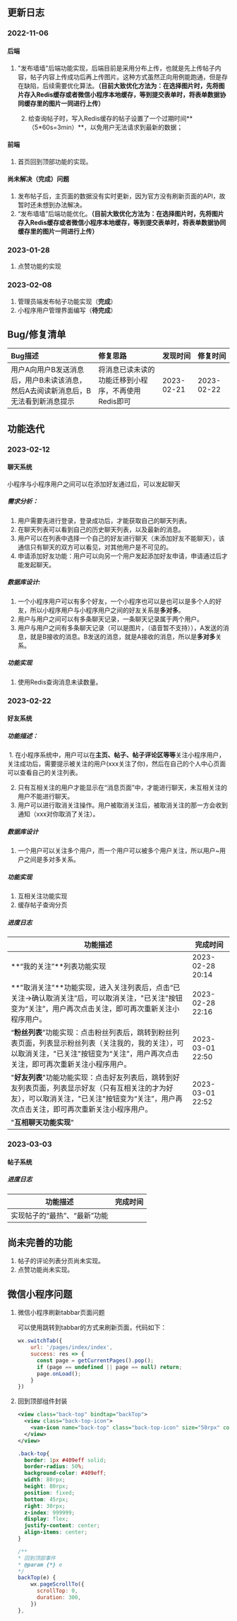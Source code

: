 ## 更新日志

### 2022-11-06

#### 	后端

1. "发布墙墙"后端功能实现，后端目前是采用分布上传，也就是先上传帖子内容，帖子内容上传成功后再上传图片。这种方式虽然正向用例能跑通，但是存在缺陷，后续需要优化算法。**（目前大致优化方法为：在选择图片时，先将图片存入Redis缓存或者微信小程序本地缓存，等到提交表单时，将表单数据协同缓存里的图片一同进行上传）**

   2. 给查询帖子时，写入Redis缓存的帖子设置了一个过期时间**（5*60s=3min）**，以免用户无法请求到最新的数据；

#### 	前端

1. 首页回到顶部功能的实现。

#### 	尚未解决（完成）问题

1. 发布帖子后，主页面的数据没有实时更新，因为官方没有刷新页面的API，故暂时还未想到办法解决。
2. “发布墙墙”后端功能优化。**（目前大致优化方法为：在选择图片时，先将图片存入Redis缓存或者微信小程序本地缓存，等到提交表单时，将表单数据协同缓存里的图片一同进行上传）**

### 2023-01-28

1. 点赞功能的实现

### 2023-02-08

1. 管理员端发布帖子功能实现（**完成**）
2. 小程序用户管理界面编写（**待完成**）

## Bug/修复清单

| Bug描述                                                      | 修复思路                                            | 发现时间   | 修复时间   |
| :----------------------------------------------------------- | :-------------------------------------------------- | :--------- | :--------- |
| 用户A向用户B发送消息后，用户B未读该消息，然后A去阅读新消息后，B无法看到新消息提示 | 将消息已读未读的功能迁移到小程序，不再使用Redis即可 | 2023-02-21 | 2023-02-22 |

## 功能迭代

### 2023-02-12

#### 聊天系统

小程序与小程序用户之间可以在添加好友通过后，可以发起聊天

##### 需求分析：

1. 用户需要先进行登录，登录成功后，才能获取自己的聊天列表。
2. 在聊天列表可以看到自己的历史聊天列表，以及最新的消息。
3. 用户可以在列表中选择一个自己的好友进行聊天（未添加好友不能聊天），该通信只有聊天的双方可以看见，对其他用户是不可见的。
4. 申请添加好友功能：用户可以向另一个用户发起添加好友申请，申请通过后才能发起聊天。

##### 数据库设计:

1. 一个小程序用户可以有多个好友，一个小程序也可以是也可以是多个人的好友，所以小程序用户与小程序用户之间的好友关系是**多对多**。
2. 用户与用户之间可以有多条聊天记录，一条聊天记录属于两个用户。
3. 用户与用户之间有多条聊天记录（可以是图片，（语音暂不支持）），A发送的消息，就是B接收的消息。B发送的消息，就是A接收的消息，所以是**多对多**关系。

##### 功能实现

1. 使用Redis查询消息未读数量。

### 2023-02-22

#### 好友系统

##### 功能描述：

​	1. 在小程序系统中，用户可以在**主页、帖子、帖子评论区等等**关注小程序用户，关注成功后，需要提示被关注的用户(xxx关注了你)，然后在自己的个人中心页面可以查看自己的关注列表。

2. 只有互相关注的用户才能显示在“消息页面”中，才能进行聊天，未互相关注的用户不能进行聊天。
3. 用户可以进行取消关注操作。用户被取消关注后，被取消关注的那一方会收到通知（xxx对你取消了关注）。

##### 数据库设计

1. 一个用户可以关注多个用户，而一个用户可以被多个用户关注，所以用户~用户之间是多对多关系。

##### 功能实现

1. 互相关注功能实现
1. 缓存帖子查询分页

##### 进度日志

| 功能描述                                                     | 完成时间         |
| ------------------------------------------------------------ | ---------------- |
| **“我的关注”**列表功能实现                                   | 2023-02-28 20:14 |
| **"取消关注"**功能实现，进入关注列表后，点击“已关注->确认取消关注”后，可以取消关注，"已关注"按钮变为“关注”，用户再次点击关注，即可再次重新关注小程序用户。 | 2023-02-28 22:16 |
| “**粉丝列表**”功能实现：点击粉丝列表后，跳转到粉丝列表页面，列表显示粉丝列表（关注我的，我的关注），可以取消关注，"已关注"按钮变为“关注”，用户再次点击关注，即可再次重新关注小程序用户。 | 2023-03-01 22:50 |
| "**好友列表**"功能功能实现：点击好友列表后，跳转到好友列表页面，列表显示好友（只有互相关注的才为好友），可以取消关注，"已关注"按钮变为“关注”，用户再次点击关注，即可再次重新关注小程序用户。 | 2023-03-01 22:52 |
| "**互相聊天功能实现**"                                       |                  |

### 2023-03-03

#### 帖子系统

##### 进度日志

| 功能描述                     | 完成时间 |
| ---------------------------- | -------- |
| 实现帖子的“最热”、“最新”功能 |          |



## 尚未完善的功能

1. 帖子的评论列表分页尚未实现。
2. 点赞功能尚未实现。

## 微信小程序问题

1. 微信小程序刷新tabbar页面问题

   可以使用跳转到tabbar的方式来刷新页面，代码如下：

   ```js
   wx.switchTab({
       url: '/pages/index/index',
       success: res => {
         const page = getCurrentPages().pop();
         if (page == undefined || page == null) return;  
         page.onLoad();  
       }
   })
   ```

2. 回到顶部组件封装

   ```xml
   <view class="back-top" bindtap="backTop">
     <view class="back-top-icon">
       <van-icon name="back-top" class="back-top-icon" size="50rpx" color="white" />
     </view>
   </view>
   ```

   ```css
   .back-top{
     border: 1px #409eff solid;
     border-radius: 50%;
     background-color: #409eff;
     width: 80rpx;
     height: 80rpx;
     position: fixed;
     bottom: 45rpx;
     right: 30rpx;
     z-index: 999999;
     display: flex;
     justify-content: center;
     align-items: center;
   }
   ```

   ```javascript
   /**
   * 回到顶部事件
   * @param {*} e 
   */
   backTop(e) {
       wx.pageScrollTo({
         scrollTop: 0,
         duration: 300,
       })
   },
   ```